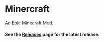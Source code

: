 # Minercraft
An Epic Minecraft Mod.

#### See the [Releases](https://github.com/sporting6/minercraft/releases) page for the latest release.
